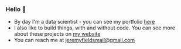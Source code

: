 ### Hello 👋

- By day I'm a data scientist - you can see my portfolio [here](https://github.com/delafields/delafields.github.io)
- I also like to build things, with and without code. You can see more about these projects on [my website](https://www.jfields.me/)
- You can reach me at jeremyfieldsmail@gmail.com
